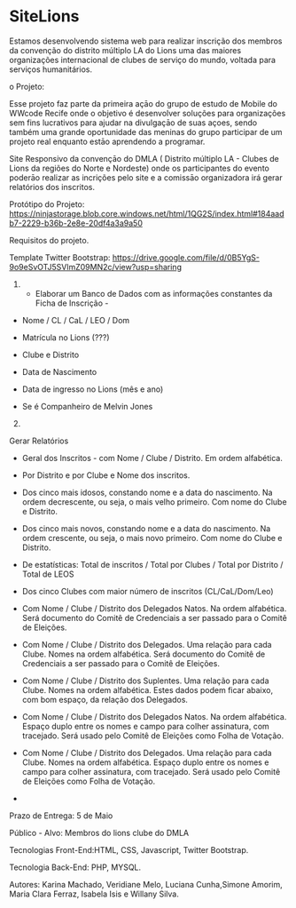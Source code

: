 # SiteLions
Estamos desenvolvendo sistema web para realizar inscrição dos membros da convenção do distrito múltiplo LA do Lions uma das maiores organizações internacional de clubes de serviço do mundo, voltada para serviços humanitários. 

o Projeto: 

Esse projeto faz parte da primeira açāo do grupo de estudo de Mobile do WWcode Recife onde o objetivo é desenvolver soluções para organizações sem fins lucrativos para ajudar na divulgaçāo de suas açoes, sendo também uma grande oportunidade das meninas do grupo participar de um projeto real enquanto estāo aprendendo a programar. 

Site Responsivo da convençāo do DMLA ( Distrito múltiplo LA - Clubes de Lions da regiões do Norte e Nordeste) onde os participantes do evento poderāo realizar as incrições pelo site e a comissāo organizadora irá gerar relatórios dos inscritos.

Protótipo do Projeto: https://ninjastorage.blob.core.windows.net/html/1QG2S/index.html#184aadb7-2229-b36b-2e8e-20df4a3a9a50

Requisitos do projeto.

Template Twitter Bootstrap: https://drive.google.com/file/d/0B5YgS-9o9eSvOTJ5SVlmZ09MN2c/view?usp=sharing


1) * Elaborar um Banco de Dados com as informações constantes da Ficha de Inscrição -

* Nome / CL / CaL / LEO / Dom

* Matrícula no Lions (???)

* Clube e Distrito

* Data de Nascimento

* Data de ingresso no Lions (mês e ano)

* Se é Companheiro de Melvin Jones

2) 

Gerar Relatórios

* Geral dos Inscritos - com Nome / Clube / Distrito. Em ordem alfabética.

* Por Distrito e por Clube e Nome dos inscritos.

* Dos cinco mais idosos, constando nome e a data do nascimento. Na ordem decrescente, ou seja, o mais velho primeiro. Com nome do Clube e Distrito.

* Dos cinco mais novos, constando nome e a data do nascimento. Na ordem crescente, ou seja, o mais novo primeiro. Com nome do Clube e Distrito.

* De estatísticas: Total de inscritos / Total por Clubes / Total por Distrito / Total de LEOS

* Dos cinco Clubes com maior número de inscritos (CL/CaL/Dom/Leo)

* Com Nome / Clube / Distrito dos Delegados Natos. Na ordem alfabética. Será documento do Comitê de Credenciais a ser passado para o Comitê de Eleições.

* Com Nome / Clube / Distrito dos Delegados. Uma relação para cada Clube. Nomes na ordem alfabética. Será documento do Comitê de Credenciais a ser passado para o Comitê de Eleições.

* Com Nome / Clube / Distrito dos Suplentes. Uma relação para cada Clube. Nomes na ordem alfabética. Estes dados podem ficar abaixo, com bom espaço, da relação dos Delegados.

* Com Nome / Clube / Distrito dos Delegados Natos. Na ordem alfabética. Espaço duplo entre os nomes e campo para colher assinatura, com tracejado. Será usado pelo Comitê de Eleições como Folha de Votação.

* Com Nome / Clube / Distrito dos Delegados. Uma relação para cada Clube. Nomes na ordem alfabética. Espaço duplo entre os nomes e campo para colher assinatura, com tracejado. Será usado pelo Comitê de Eleições como Folha de Votação.
* 

Prazo de Entrega: 5 de Maio

Público - Alvo: Membros do lions clube do DMLA

Tecnologias Front-End:HTML, CSS, Javascript, Twitter Bootstrap.

Tecnologia Back-End: PHP, MYSQL.

Autores: Karina Machado, Veridiane Melo, Luciana Cunha,Simone Amorim, Maria Clara Ferraz, Isabela Isis e Willany Silva.

    
